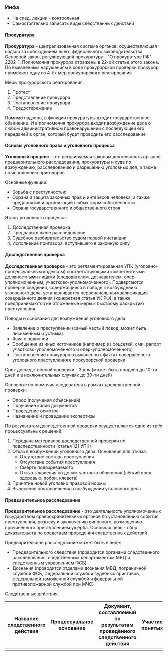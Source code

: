 
### Инфа
- На след. лекции - контрольная
- Самостоятельно записать виды следственных действий

#### Прокуратура

**Прокуратура** - централизованная система органов, осуществляющая надзор за соблюдением всего федерального законодательства. Основной закон, регулирующий прокуратуру - "О прокуратуре РФ" 2202-1. Полномочия прокурора отражены в 22-ой статье этого закона. По выявленным нарушениям в ходе прокурорской проверки прокурор применяет одну из 4-ёх мер прокурорского реагирования

Меры прокурорского реагирования:
1. Протест
2. Представление прокурора
3. Постановление прокурора
4. Предостережение

Помимо надзора, в функции прокуратуры входит государственное обвинение. И в полномочия прокурора входит возбуждение дела о любом административном правонарушении с последующей его передачей в орган, который будет проводить его расследование

#### Основы уголовного права и уголовного процесса

**Уголовный процесс** - это регулируемая законом деятельность органов предварительного расследования, прокуратуры и суда по возбуждению, расследованию и разрешению уголовных дел, а также по исполнению приговоров

Основные функции:
- Борьба с преступностью
- Охрана и защита законных прав и интересов человека, а также предприятий и организаций любых форм собственности
- Охрана государственного и общественного строя

Этапы уголовного процесса:
1. Доследственная проверка
2. Предварительное расследование
3. Судебное разбирательство судом первой инстанции
4. Исполнение приговора, вступившего в законную силу

#### Доследственная проверка

**Доследственная проверка** - это регламентированная УПК (уголовно-процессуальным кодексом) соответствующими компетентными должностными лицами (следователем, дознавателем, опер-уполномоченным, участково-уполномоченного). Подвергаются проверке сведения, содержащиеся в поводе к возбуждению уголовного дела, устанавливается первоначальная квалификация совершённого деяния (конкретная статья УК РФ), а также предпринимаются не отложенные меры к быстрому раскрытию преступления

Поводы и основания для возбуждения уголовного дела:
- Заявление о преступлении (самый частый повод; может быть письменным и устным)
- Явка с повинной
- Сообщение из иных источников (например из соцсетей, сми, рапорт участково-уполномоченного и опер-уполномоченного)
- Постановление прокурора о выявленных фактах совершённого уголовного преступления в прокурорской проверки

Срок доследственной проверки - 3 дня (может быть продлён до 10-ти дней и в исключительных случаях до 30-ти дней)

Основные полномочия следователя в рамках доследственной проверки:
- Опрос (получения объяснений)
- Получение копий документов
- Проведение осмотра
- Назначение и проведение экспертизы

По результатам доследственной проверки осуществляется одно из трёх процессуальных решений:
1. Передача материалов доследственной проверки по подследственности (статья 121 УПК)
2. Отказ в возбуждении уголовного дела. Основания для отказа:
	- Отсутствие состава преступления
	- Отсутствие события преступления
	- Смерть подозреваемого
	- Отзыв заявления по делам частного обвинения (лёгкий вред здоровью, побои, клевета)
3. Принятие новой уголовно правовой нормы
4. Вынесение постановления о возбуждении уголовного дела

#### Предварительное расследование

**Предварительное расследование** - это деятельность уполномоченных государством правоохранительных органов по установлению события преступления, розыску и заключению виновного, возмещению причинённого преступлением ущерба. Основная цель - сбор доказательств по средствам проведения следственных действий

Предварительное расследование может быть в виде:
- Предварительного следствия (проводится органами следственного расследования, следственным департаментом МВД и следственным управлением ФСБ)
- Дознания (проводится отделами дознания МВД, пограничной службой ФСБ, федеральной службой судебных приставов, федеральной таможенной службой и федеральной противопожарной службой при МЧС)

Следственные действия:

| Название следственного действия | Процессуальное основание | Документ, составляемый по результатам проведённого следственного действия | Участие понятых | Краткое содержание следственного действия |
| ------------------------------- | ------------------------ | ------------------------------------------------------------------------- | --------------- | ----------------------------------------- |
|                                 |                          |                                                                           |                 |                                           |
